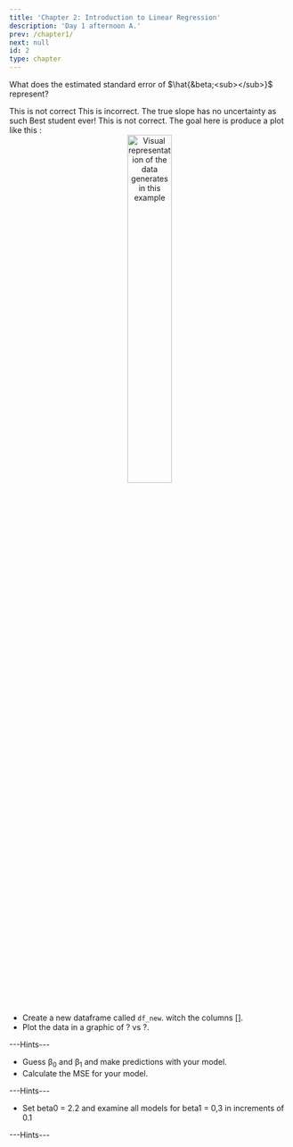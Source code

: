 ```yaml
---
title: 'Chapter 2: Introduction to Linear Regression'
description: 'Day 1 afternoon A.'
prev: /chapter1/
next: null
id: 2
type: chapter
---
```


<exercise id="6" title="Linear Regression Basics" type="slides">
    <slides source="chapter2_01_introduction"></slides>
</exercise>

<exercise id="7" title="Getting Started">

What does the estimated standard error of $\hat{&beta;<sub></sub>}$ represent?     

<choice>
<opt text="The standard deviation of the residuals ε.">This is not correct</opt>
<opt text="The uncertainty of the true slope, &beta;<sub>1</sub>." >This is incorrect. The true slope has no uncertainty as such</opt>
<opt text="The uncertainty of using a sample to estimate &beta;<sub>1</sub>."correct="true">Best student ever!</opt>
<opt text="The true standard deviation of  &beta;<sub>1</sub>'s normal distribution.">This is not correct.</opt>
</choice>

</exercise>

<exercise id="8" title="Draw x vs y">
The goal here is produce a plot like this :

<div style="text-align:center">
    <img src="./visual_representation.png" 
    alt="Visual representation of the data generates in this example" 
    width="40%">
</div>

- Create a new dataframe called `df_new`. witch the columns [].
- Plot the data in a graphic of ? vs ?.

<codeblock id="02_01">---Hints---</codeblock>

</exercise>

<exercise id="9" title="Estimate the Linear Model">

- Guess &beta;<sub>0</sub> and &beta;<sub>1</sub> and make predictions with your model.
- Calculate the MSE for your model.

<codeblock id="02_02">---Hints---</codeblock>

</exercise>

<exercise id="10" title="Analize the MSE">

- Set beta0 = 2.2 and examine all models for beta1 = 0,3 in increments of 0.1

<codeblock id="02_03">---Hints---</codeblock>

</exercise>